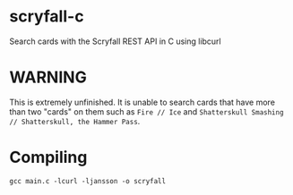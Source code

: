 # scryfall-c
Search cards with the Scryfall REST API in C using libcurl

# WARNING
This is extremely unfinished. It is unable to search cards that have more than two "cards" on them such as `Fire // Ice` and `Shatterskull Smashing // Shatterskull, the Hammer Pass`.

# Compiling
```
gcc main.c -lcurl -ljansson -o scryfall
```
